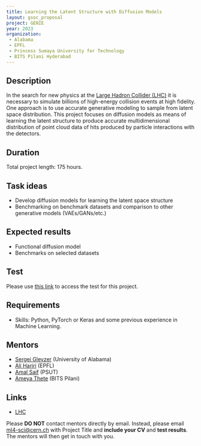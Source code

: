 ```yaml
---
title: Learning the Latent Structure with Diffusion Models
layout: gsoc_proposal
project: GENIE
year: 2023
organization:
 - Alabama
 - EPFL
 - Princess Sumaya University for Technology
 - BITS Pilani Hyderabad
---
```


## Description
In the search for new physics at the [Large Hadron Collider (LHC)](https://home.cern/science/accelerators/large-hadron-collider) it is necessary to simulate billions of high-energy collision events at high fidelity. One approach is to use accurate generative modeling to sample from latent space distribution. This project focuses on diffusion models as means of learning the latent structure to produce accurate multidimensional distribution of point cloud data of hits produced by particle interactions with the detectors. 

## Duration

Total project length: 175 hours.

## Task ideas
  * Develop diffusion models for learning the latent space structure
  * Benchmarking on benchmark datasets and comparison to other generative models (VAEs/GANs/etc.) 
 
## Expected results
  * Functional diffusion model
  * Benchmarks on selected datasets


## Test 
Please use [this link](https://docs.google.com/document/d/10C8mNjE-WE6OuESjcnuJ_N430D-Hdtz-4_lLxGMnKbI/edit?usp=sharing) to access the test for this project.
  
## Requirements 
  * Skills: Python, PyTorch or Keras and some previous experience in Machine Learning. 


## Mentors
  * [Sergei Gleyzer](mailto:ml4-sci@cern.ch) (University of Alabama)
  * [Ali Hariri](mailto:ml4-sci@cern.ch) (EPFL)
  * [Amal Saif](mailto:ml4-sci@cern.ch) (PSUT)
  * [Ameya Thete](mailto:ml4-sci@cern.ch) (BITS Pilani)
 

## Links
  * [LHC](https://home.cern/science/accelerators/large-hadron-collider)

Please **DO NOT** contact mentors directly by email. Instead, please email [ml4-sci@cern.ch](mailto:ml4-sci@cern.ch) with Project Title and **include your CV** and **test results**. The mentors will then get in touch with you.
